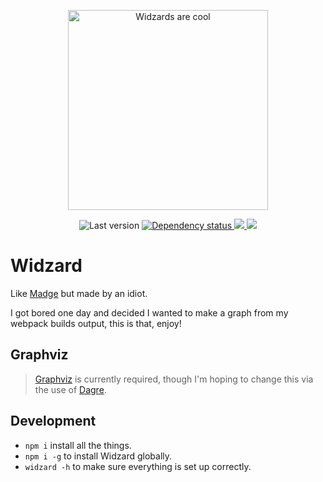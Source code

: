 <p align="center">
	<img alt="Widzards are cool" src="https://media.giphy.com/media/TcdpZwYDPlWXC/giphy.gif" width="320">
</p>

<p align="center">
	<img alt="Last version" src="https://img.shields.io/github/package-json/v/jonathonhawkins92/widzard?style=flat-square" />
	<a href="https://david-dm.org/jonathonhawkins92/widzard" target="_blank">
		<img alt="Dependency status" src="http://img.shields.io/david/jonathonhawkins92/widzard.svg?style=flat-square" />
	</a>
	<a href="https://david-dm.org/jonathonhawkins92/widzard#info=devDependencies" target="_blank">
		<img alg="Dev Dependencies status" src="http://img.shields.io/david/dev/jonathonhawkins92/widzard.svg?style=flat-square" />
	</a>
	<a href="https://www.npmjs.org/package/widzard" target="_blank">
		<img alg="NPM Status" src="http://img.shields.io/npm/dm/widzard.svg?style=flat-square" />
	</a>
</p>

# Widzard

Like [Madge](https://www.npmjs.com/package/madge) but made by an idiot.

I got bored one day and decided I wanted to make a graph from my webpack builds output, this is that, enjoy!

## Graphviz
> [Graphviz](http://www.graphviz.org/) is currently required, though I'm hoping to change this via the use of [Dagre](https://github.com/dagrejs/dagre).

## Development
- `npm i` install all the things.
- `npm i -g` to install Widzard globally.
- `widzard -h` to make sure everything is set up correctly.
